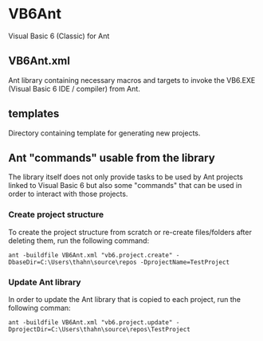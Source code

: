 # VB6Ant

Visual Basic 6 (Classic) for Ant

## VB6Ant.xml

Ant library containing necessary macros and targets to invoke the VB6.EXE (Visual Basic 6 IDE /
compiler) from Ant.

## templates

Directory containing template for generating new projects.

## Ant "commands" usable from the library

The library itself does not only provide tasks to be used by Ant projects linked to Visual Basic 6
but also some "commands" that can be used in order to interact with those projects.

### Create project structure

To create the project structure from scratch or re-create files/folders after deleting them, run
the following command:

```shell
ant -buildfile VB6Ant.xml "vb6.project.create" -DbaseDir=C:\Users\thahn\source\repos -DprojectName=TestProject
```

### Update Ant library

In order to update the Ant library that is copied to each project, run the following comman:

```shell
ant -buildfile VB6Ant.xml "vb6.project.update" -DprojectDir=C:\Users\thahn\source\repos\TestProject
```
